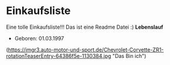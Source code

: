 # Einkaufsliste
Eine tolle Einkaufsliste!!!
Das ist eine Readme Datei :)
**Lebenslauf**

* Geboren: 01.03.1997

(https://imgr3.auto-motor-und-sport.de/Chevrolet-Corvette-ZR1-rotationTeaserEntry-64386f5e-1130384.jpg "Das Bin ich")